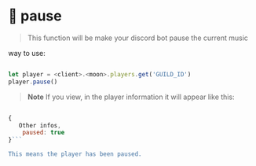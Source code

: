 # 🗽 pause

> This function will be make your discord bot pause the current music

way to use:
```javascript

let player = <client>.<moon>.players.get('GUILD_ID')
player.pause()
```

> **Note**
>If you view, in the player information it will appear like this:
```javascript

{
   Other infos,
    paused: true
}```

This means the player has been paused.
